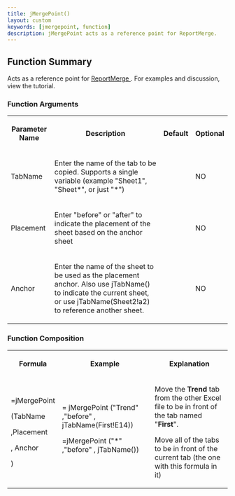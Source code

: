 ```yaml
---
title: jMergePoint()
layout: custom
keywords: [jmergepoint, function]
description: jMergePoint acts as a reference point for ReportMerge.
---
```


##  Function Summary 

Acts as a reference point for [ ReportMerge ](/wIndex/ReportMerge.html) . For examples and discussion, view the tutorial. 

###  Function Arguments   
  
<table>  
<tr>  
<th>



Parameter Name 


</th>  
<th>



Description 


</th>  
<th>



Default 


</th>  
<th>



Optional 


</th> </tr>  
<tr>  
<td>



TabName 


</td>  
<td>

Enter the name of the tab to be copied. Supports a single variable (example "Sheet1", "Sheet*", or just "*") 
</td>  
<td>

  

</td>  
<td>



NO 


</td> </tr>  
<tr>  
<td>



Placement 


</td>  
<td>



Enter "before" or "after" to indicate the placement of the sheet based on the anchor sheet 


</td>  
<td>

  

</td>  
<td>

NO 
</td> </tr>  
<tr>  
<td>

Anchor 
</td>  
<td>

Enter the name of the sheet to be used as the placement anchor. Also use jTabName() to indicate the current sheet, or use jTabName(Sheet2!a2) to reference another sheet. 
</td>  
<td>

  

</td>  
<td>

NO 
</td> </tr> </table>

###  Function Composition   
  
<table>  
<tr>  
<th>



Formula 


</th>  
<th>



Example 


</th>  
<th>



Explanation 


</th> </tr>  
<tr>  
<td>



=jMergePoint 

(TabName 

,Placement 

,  Anchor 

) 


</td>  
<td>
= jMergePoint ("Trend" ,"before" , jTabName(First!E14)) 

=jMergePoint ("*" ,"before" , jTabName()) 

</td>  
<td>

Move the <b>Trend</b> tab from the other Excel file to be in front of the tab named "<b>First</b>".

  
Move all of the tabs to be in front of the current tab (the one with this formula in it) 


</td> </tr> </table>
